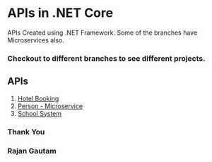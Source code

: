# APIs in .NET Core

APIs Created using .NET Framework. Some of the branches have Microservices also.

### Checkout to different branches to see different projects.

## APIs

1. [Hotel Booking](https://github.com/rgautam320/APIs-in-dotNET/tree/hotel-booking)
2. [Person - Microservice](https://github.com/rgautam320/APIs-in-dotNET/tree/person-microservice)
3. [School System](https://github.com/rgautam320/APIs-in-dotNET/tree/school-api)

### Thank You

### Rajan Gautam
